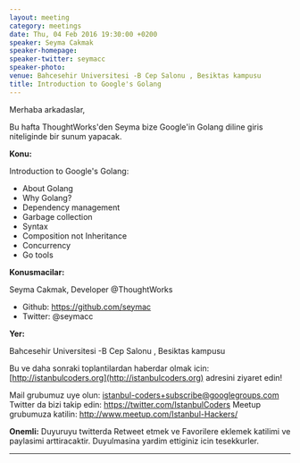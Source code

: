 ```yaml
---
layout: meeting
category: meetings
date: Thu, 04 Feb 2016 19:30:00 +0200
speaker: Seyma Cakmak
speaker-homepage:
speaker-twitter: seymacc
speaker-photo: 
venue: Bahcesehir Universitesi -B Cep Salonu , Besiktas kampusu
title: Introduction to Google's Golang 
---
```

Merhaba arkadaslar,

Bu hafta ThoughtWorks'den Seyma bize Google'in Golang diline giris niteliginde bir sunum yapacak.

**Konu:**

Introduction to Google's Golang:

- About Golang
- Why Golang?
- Dependency management
- Garbage collection
- Syntax
- Composition not Inheritance
- Concurrency
- Go tools

**Konusmacilar:**

Seyma Cakmak, Developer @ThoughtWorks

- Github: https://github.com/seymac
- Twitter: @seymacc

**Yer:**

Bahcesehir Universitesi -B Cep Salonu , Besiktas kampusu

Bu ve daha sonraki toplantilardan haberdar olmak icin: [](http://istanbulcoders.org/)[http://istanbulcoders.org](http://istanbulcoders.org) adresini ziyaret edin!

Mail grubumuz uye olun: <a>istanbul-coders+subscribe@googlegroups.com</a>
Twitter da bizi takip edin: <a>https://twitter.com/IstanbulCoders</a>
Meetup grubumuza katilin: <a>http://www.meetup.com/Istanbul-Hackers/</a>

**Onemli:**
Duyuruyu twitterda Retweet etmek ve Favorilere eklemek katilimi ve paylasimi arttiracaktir. Duyulmasina yardim ettiginiz icin tesekkurler.

----

